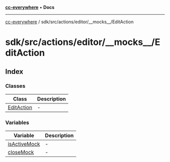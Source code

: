 [**cc-everywhere**](../../../../../../index.md) • **Docs**

***

[cc-everywhere](../../../../../../index.md) / sdk/src/actions/editor/\_\_mocks\_\_/EditAction

# sdk/src/actions/editor/\_\_mocks\_\_/EditAction

## Index

### Classes

| Class | Description |
| ------ | ------ |
| [EditAction](classes/EditAction.md) | - |

### Variables

| Variable | Description |
| ------ | ------ |
| [isActiveMock](variables/isActiveMock.md) | - |
| [closeMock](variables/closeMock.md) | - |
